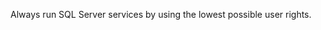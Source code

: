 <Token xmlns:xlink="http://www.w3.org/1999/xlink">Always run SQL Server services by using the lowest possible user rights.</Token>